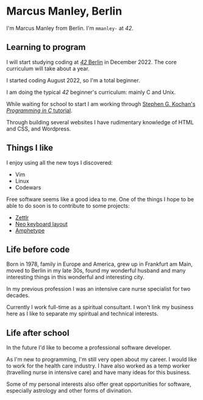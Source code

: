 # Marcus Manley, Berlin

I'm Marcus Manley from Berlin. I'm `mmanley-` at _42_.

## Learning to program

I will start studying coding at [_42_ Berlin](https://42berlin.de) in December 2022. The core curriculum will take about a year.

I started coding August 2022, so I'm a total beginner.

I am doing the typical _42_ beginner's curriculum: mainly C and Unix.

While waiting for school to start I am working through [Stephen G. Kochan's _Programming in C_ tutorial](https://www.oreilly.com/library/view/programming-in-c/9780132781206/).

Through building several websites I have rudimentary knowledge of HTML and CSS, and Wordpress.

## Things I like

I enjoy using all the new toys I discovered:

* Vim
* Linux
* Codewars

Free software seems like a good idea to me. One of the things I hope to be able to do soon is to contribute to some projects:

* [Zettlr](https://www.zettlr.com/)
* [Neo keyboard layout](https://neo-layout.org)
* [Amphetype](https://gitlab.com/franksh/amphetype)

## Life before code

Born in 1978, family in Europe and America, grew up in Frankfurt am Main, moved to Berlin in my late 30s, found my wonderful husband and many interesting things in this wonderful and interesting city.

In my previous profession I was an intensive care nurse specialist for two decades.

Currently I work full-time as a spiritual consultant. I won't link my business here as I like to separate my spiritual and technical interests.

## Life after school

In the future I'd like to become a professional software developer.

As I'm new to programming, I'm still very open about my career. I would like to work for the health care industry. I have also worked as a temp worker (travelling nurse in intensive care) and have many ideas for this business.

Some of my personal interests also offer great opportunities for software, especially astrology and other forms of divination.
